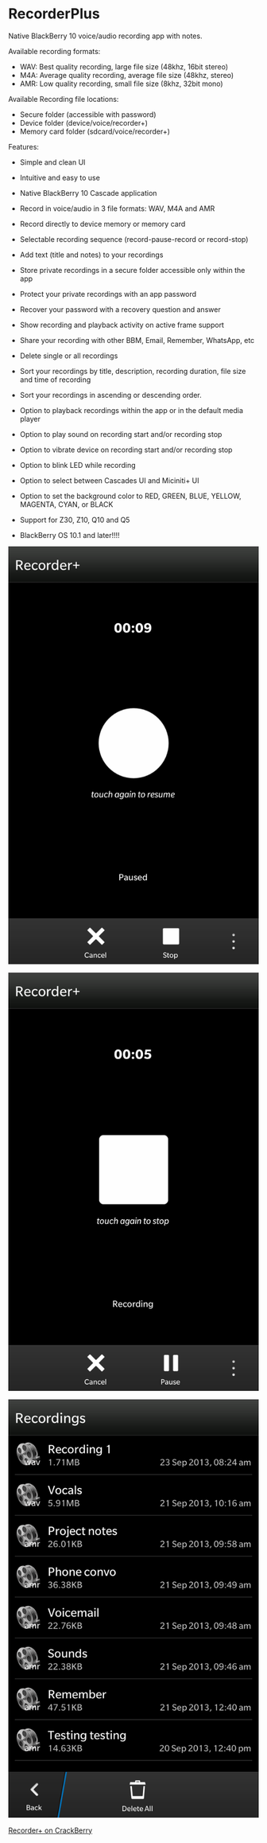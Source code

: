 # RecorderPlus

 Native BlackBerry 10 voice/audio recording app with notes.

Available recording formats:
- WAV: Best quality recording, large file size (48khz, 16bit stereo)
- M4A: Average quality recording, average file size (48khz, stereo)
- AMR: Low quality recording, small file size (8khz, 32bit mono)

Available Recording file locations:
- Secure folder (accessible with password)
- Device folder (device/voice/recorder+)
- Memory card folder (sdcard/voice/recorder+)


Features:
- Simple and clean UI
- Intuitive and easy to use
- Native BlackBerry 10 Cascade application 

- Record in voice/audio in 3 file formats: WAV, M4A and AMR
- Record directly to device memory or memory card
- Selectable recording sequence (record-pause-record or record-stop)
- Add text (title and notes) to your recordings
- Store private recordings in a secure folder accessible only within the app
- Protect your private recordings with an app password
- Recover your password with a recovery question and answer

- Show recording and playback activity on active frame support 
- Share your recording with other BBM, Email, Remember, WhatsApp, etc
- Delete single or all recordings

- Sort your recordings by title, description, recording duration, file size and time of recording
- Sort your recordings in ascending or descending order.

- Option to playback recordings within the app or in the default media player
- Option to play sound on recording start and/or recording stop
- Option to vibrate device on recording start and/or recording stop
- Option to blink LED while recording

- Option to select between Cascades UI and Miciniti+ UI
- Option to set the background color to RED, GREEN, BLUE, YELLOW, MAGENTA, CYAN, or BLACK 
- Support for Z30, Z10, Q10 and Q5
- BlackBerry OS 10.1 and later!!!! 

![Home](https://github.com/anthonioez/RecorderBlackBerry10/blob/main/export/1.png)
  
![Recording](https://github.com/anthonioez/RecorderBlackBerry10/blob/main/export/1b.png)

![List of Recordings](https://github.com/anthonioez/RecorderBlackBerry10/blob/main/export/2.png)

[Recorder+ on CrackBerry](https://forums.crackberry.com/blackberry-10-apps-f274/recorder-plus-blackberry-10-a-853274/?_ga=2.215037847.1877993354.1641976042-1846681488.1641976042)
